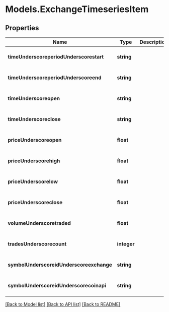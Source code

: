 # Models.ExchangeTimeseriesItem

## Properties
Name | Type | Description | Notes
------------ | ------------- | ------------- | -------------
**timeUnderscoreperiodUnderscorestart** | **string** |  | [optional] [default to null]
**timeUnderscoreperiodUnderscoreend** | **string** |  | [optional] [default to null]
**timeUnderscoreopen** | **string** |  | [optional] [default to null]
**timeUnderscoreclose** | **string** |  | [optional] [default to null]
**priceUnderscoreopen** | **float** |  | [optional] [default to null]
**priceUnderscorehigh** | **float** |  | [optional] [default to null]
**priceUnderscorelow** | **float** |  | [optional] [default to null]
**priceUnderscoreclose** | **float** |  | [optional] [default to null]
**volumeUnderscoretraded** | **float** |  | [optional] [default to null]
**tradesUnderscorecount** | **integer** |  | [optional] [default to null]
**symbolUnderscoreidUnderscoreexchange** | **string** |  | [optional] [default to null]
**symbolUnderscoreidUnderscorecoinapi** | **string** |  | [optional] [default to null]

[[Back to Model list]](../README.md#documentation-for-models) [[Back to API list]](../README.md#documentation-for-api-endpoints) [[Back to README]](../README.md)


